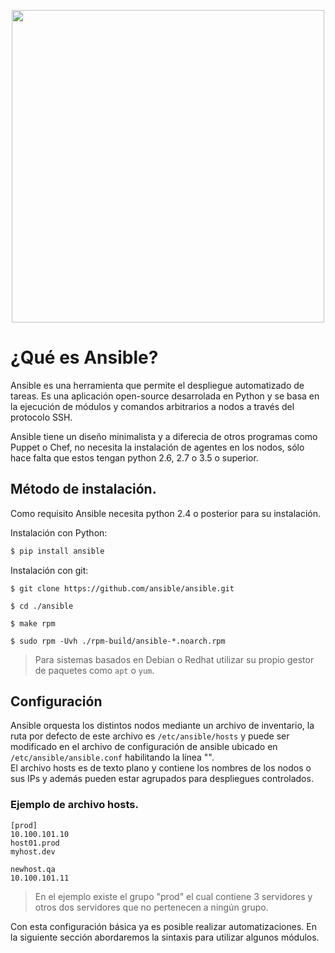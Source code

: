<p align="center"><img src="https://raw.githubusercontent.com/coneking/trabajo/ansible/desarrollo/images/ansible-logo.png" width="500" /></p>

# ¿Qué es Ansible?

Ansible es una herramienta que permite el despliegue automatizado de tareas. Es una aplicación open-source desarrolada en Python y se basa en la ejecución de módulos y comandos arbitrarios a nodos a través del protocolo SSH.<br>

Ansible tiene un diseño minimalista y a diferecia de otros programas como Puppet o Chef, no necesita la instalación de agentes en los nodos, sólo hace falta que estos tengan python 2.6, 2.7 o 3.5 o superior.<br>


## Método de instalación.

Como requisito Ansible necesita python 2.4 o posterior para su instalación.<br>

Instalación con Python:

```python
$ pip install ansible
```


Instalación con git:

```git
$ git clone https://github.com/ansible/ansible.git

$ cd ./ansible

$ make rpm

$ sudo rpm -Uvh ./rpm-build/ansible-*.noarch.rpm
```

>Para sistemas basados en Debian o Redhat utilizar su propio gestor de paquetes como `apt` o `yum`.


## Configuración

Ansible orquesta los distintos nodos mediante un archivo de inventario, la ruta por defecto de este archivo es `/etc/ansible/hosts` y puede ser modificado en el archivo de configuración de ansible ubicado en `/etc/ansible/ansible.conf` habilitando la línea "".<br>
El archivo hosts es de texto plano y contiene los nombres de los nodos o sus IPs y además pueden estar agrupados para despliegues controlados.<br>

### Ejemplo de archivo hosts.

```
[prod]
10.100.101.10
host01.prod
myhost.dev

newhost.qa
10.100.101.11
```
>En el ejemplo existe el grupo "prod" el cual contiene 3 servidores y otros dos servidores que no pertenecen a ningún grupo.


Con esta configuración básica ya es posible realizar automatizaciones. En la siguiente sección abordaremos la sintaxis para utilizar algunos módulos.
